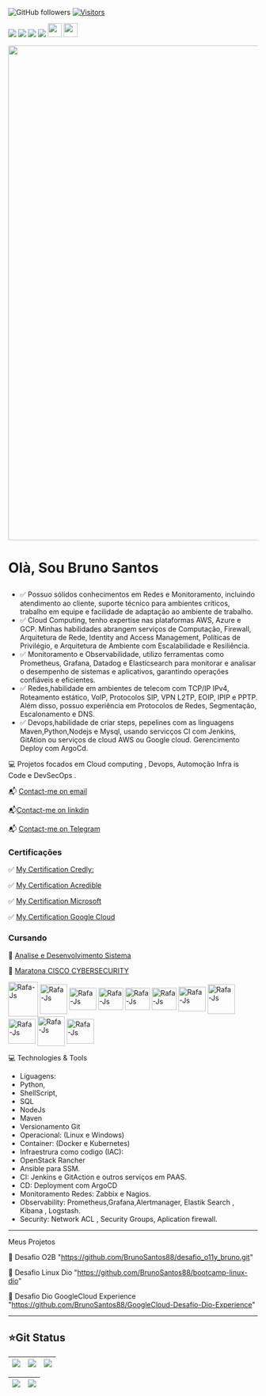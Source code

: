 
![GitHub followers](https://img.shields.io/github/followers/BrunoSantos88?style=social) 
[![Visitors](https://api.visitorbadge.io/api/combined?path=https%3A%2F%2Fgithub.com%2FBrunoSantos88&countColor=%2337d67a&style=flat-square&labelStyle=lower)](https://visitorbadge.io/status?path=https%3A%2F%2Fgithub.com%2FBrunoSantos88)
<p align="left">
  <a href="mailto:brunosantosc1@gmail.com" alt="Gmail">
  <img src="https://img.shields.io/badge/-Gmail-%23333?style=for-the-badge&logo=gmail&logoColor=white" target="_blank"></a>
  <a href="https://www.linkedin.com/in/brunosantos88" target="_blank"><img src="https://img.shields.io/badge/-LinkedIn-%230077B5?style=for-the-badge&logo=linkedin&logoColor=white" target="_blank"></a>
   <a href="https://wa.me/+5513991353329" target="_blank">
   <img src="https://img.shields.io/badge/WhatsApp-25D366?style=for-the-badge&logo=whatsapp&logoColor=white"></a>
   <a href="https://t.me/BrunoSantos88" target="_blank"><img src="https://img.shields.io/badge/Telegram-2CA5E0?style=for-the-badge&logo=telegram&logoColor=white"     target="_blank"></a> 
<img src="https://img.shields.io/badge/Microsoft%20Azure-0089D6?logo=microsoft-azure&logoColor=white&style=for-the-badge" height="28"/>
 <img src="https://img.shields.io/badge/-GitHub-181717?style=flat-square&logo=github" height="28"/>
</p>


 <p align="right">
  <td style="border: 0";>
  <img width="1000" src="https://i.imgur.com/bXxIgrd.png" />

# Olà, Sou Bruno Santos </p>

- ✅ Possuo sólidos conhecimentos em Redes e Monitoramento, incluindo atendimento ao cliente, suporte técnico para ambientes críticos, trabalho em equipe e facilidade de adaptação ao ambiente de trabalho.
- ✅ Cloud Computing, tenho expertise nas plataformas AWS, Azure e GCP. Minhas habilidades abrangem serviços de Computação, Firewall, Arquitetura de Rede, Identity and Access Management, Políticas de Privilégio, e Arquitetura de Ambiente com Escalabilidade e Resiliência.
- ✅ Monitoramento e Observabilidade, utilizo ferramentas como Prometheus, Grafana, Datadog e Elasticsearch para monitorar e analisar o desempenho de sistemas e aplicativos, garantindo operações confiáveis e eficientes.
- ✅ Redes,habilidade em ambientes de telecom com TCP/IP IPv4, Roteamento estático, VoIP, Protocolos SIP, VPN L2TP, EOIP, IPIP e PPTP. Além disso, possuo experiência em Protocolos de Redes, Segmentação, Escalonamento e DNS.
- ✅ Devops,habilidade de criar steps, pepelines  com as linguagens Maven,Python,Nodejs e Mysql, usando servicços CI com Jenkins, GitAtion ou serviços de cloud AWS ou Google cloud. Gerencimento Deploy com ArgoCd.


 <p align="left">
💻 Projetos focados em Cloud computing , Devops, Automoção Infra is Code e DevSecOps <a/>.  </p>
          📬 <a href=mailto:brunosantosc1@gmail.com>Contact-me on email</a> </p>
          📬<a href=https://www.linkedin.com/in/brunosantos88/>Contact-me on linkdin</a>  </p>
          📬 <a href=https://t.me/BrunoSantos88/>Contact-me on Telegram</a>  </p>
          </li>
          <h3> Certificações </h3>
         </p>
     ✅ <a href=https://www.credly.com/users/bruno-santos-ferreira-da-silva/badges/> My Certification Credly: </a>  </p>
     ✅ <a href=https://www.credential.net/a6e0663a-9b8a-45b1-9e84-1a435c205576#gs.fmydqq/> My Certification Acredible </a>  </p>
     ✅ <a href=https://learn.microsoft.com/en-us/users/brunosantos88/transcript/d955xa0l55kpgq5/> My Certification Microsoft </a>  </p>
     ✅ <a href=https://partner.cloudskillsboost.google/public_profiles/84490dee-9957-4b0d-b139-04334b55c1c9/> My Certification Google Cloud </a>  </p>
        </li>
        <h3> Cursando </h3>
   📕 <a href=https://www.faculdadevincit.edu.br/graduacao/analise-e-desenvolvimento-de-sistemas/> Analise e Desenvolvimento Sistema </a>  </p>
  📕 <a href=https://www.cisco.com/c/m/pt_br/brasil-digital-e-inclusivo/maratonacibereducacao.html/>  Maratona CISCO CYBERSECURITY </a>  </p>
      </p>
        </li>
      </ul>
    </td>
  </tr>
</table> 


  
<p align="left">
<img align="center" alt="Rafa-Js" height="70" width="60" src="https://user-images.githubusercontent.com/91704169/211866642-5ec6294b-cb91-4473-9849-e115d15a001d.png" />  
<img align="center" alt="Rafa-Js" height="60" width="55" src="https://cdn.jsdelivr.net/gh/devicons/devicon/icons/docker/docker-original-wordmark.svg" />
<img align="center" alt="Rafa-Js" height="45" width="55" src="https://cdn.jsdelivr.net/gh/devicons/devicon/icons/linux/linux-original.svg" />
<img align="center" alt="Rafa-Js" height="45" width="50" src="https://user-images.githubusercontent.com/91704169/191870517-db3bd422-fd43-499b-853e-c4028cde474d.png"/>
<img align="center" alt="Rafa-Js" height="45" width="50" src="https://user-images.githubusercontent.com/91704169/191870232-065456b5-5987-47d6-8216-ef4e090596a1.png"/>
<img align="center" alt="Rafa-Js" height="45" width="50" src="https://camo.githubusercontent.com/2582ec2237a3a1fbd34e9b57332b72be27a7facb32abe7c2335e5f86e5f457a8/68747470733a2f2f63646e2e6a7364656c6976722e6e65742f67682f64657669636f6e732f64657669636f6e2f69636f6e732f6d7973716c2f6d7973716c2d6f726967696e616c2e737667"/>
<img align="center" alt="Rafa-Js" height="50" width="55" src="https://camo.githubusercontent.com/dd8b0601cdfefe534a6a26f4c29c7f8a5fcfc315002655f519c73121f7bad8bc/68747470733a2f2f63646e2e6a7364656c6976722e6e65742f67682f64657669636f6e732f64657669636f6e2f69636f6e732f707974686f6e2f707974686f6e2d6f726967696e616c2e737667"/>
<img align="center" alt="Rafa-Js" height="60" width="55" src="https://user-images.githubusercontent.com/91704169/191961752-ad1d9b23-fa5a-4ccf-bbf3-0689bf54b0bf.png" />
<img align="center" alt="Rafa-Js" height="50" width="55" src="https://camo.githubusercontent.com/f91b95eb3d491ce5372409236b4332ef937a8898749f296cad370f17610ca1cf/68747470733a2f2f63646e2e6a7364656c6976722e6e65742f67682f64657669636f6e732f64657669636f6e2f69636f6e732f67726166616e612f67726166616e612d6f726967696e616c2d776f72646d61726b2e737667"/>      
<img align="center" alt="Rafa-Js" height="60" width="55" src="https://user-images.githubusercontent.com/91704169/211872753-090358ca-a34f-4eac-8d0a-149699d4a41e.png" />
<img align="center" alt="Rafa-Js" height="50" width="55" src="https://user-images.githubusercontent.com/91704169/211873981-07625883-ca60-4d6d-9a1b-4c9a4d97059c.png"/>
</p>



💻 Technologies & Tools

- Liguagens:
- Python,
- ShellScript,
- SQL
- NodeJs
- Maven
- Versionamento Git 
- Operacional: (Linux e Windows)
- Container: (Docker e Kubernetes)
- Infraestrura como codigo (IAC):
- OpenStack Rancher
- Ansible para SSM.
- CI: Jenkins e GitAction e outros serviços em PAAS.
- CD: Deployment com ArgoCD
- Monitoramento Redes: Zabbix e Nagios.
- Observability: Prometheus,Grafana,Alertmanager, Elastik Search , Kibana , Logstash.
- Security: Network ACL , Security Groups, Aplication firewall.

______________________________________________________________________________________________________
Meus Projetos 

🎯 Desafio O2B "https://github.com/BrunoSantos88/desafio_o11y_bruno.git" </p>
🎯 Desafio Linux Dio "https://github.com/BrunoSantos88/bootcamp-linux-dio" </p>
🎯 Desafio Dio GoogleCloud Experience "https://github.com/BrunoSantos88/GoogleCloud-Desafio-Dio-Experience" </p>
 ______________________________________________________________________________________________________

## ⭐Git Status
| ![](http://github-profile-summary-cards.vercel.app/api/cards/stats?username=BrunoSantos88&theme=blueberry) | ![](http://github-profile-summary-cards.vercel.app/api/cards/repos-per-language?username=BrunoSantos88&theme=blueberry) | ![](http://github-profile-summary-cards.vercel.app/api/cards/most-commit-language?username=BrunoSantos88&theme=blueberry) |
| :-: | :-: | :-: |

|![](http://github-profile-summary-cards.vercel.app/api/cards/productive-time?username=BrunoSantos88&theme=blueberry&utcOffset=8) |![](http://github-profile-summary-cards.vercel.app/api/cards/profile-details?username=BrunoSantos88&theme=blueberry)| 
| :-: | :-: |
